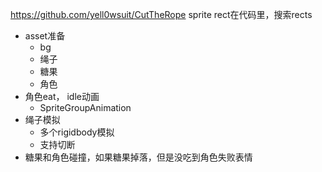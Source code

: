 https://github.com/yell0wsuit/CutTheRope
sprite rect在代码里，搜索rects
* asset准备
    * bg
    * 绳子
    * 糖果
    * 角色
* 角色eat， idle动画
    * SpriteGroupAnimation
* 绳子模拟
    * 多个rigidbody模拟
    * 支持切断
* 糖果和角色碰撞，如果糖果掉落，但是没吃到角色失败表情  